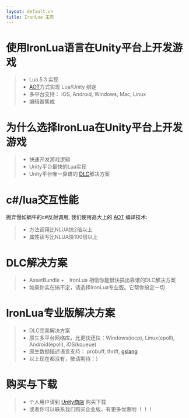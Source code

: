 ```yaml
---
layout: default.cn
title: IronLua 主页
---
```


使用IronLua语言在Unity平台上开发游戏
===================================
> + Lua 5.3 实现
> + [AOT](http://en.wikipedia.org/wiki/Ahead-of-time_compilation)方式实现 Lua/Unity 绑定
> + 多平台支持： iOS, Android, Windows, Mac, Linux
> + 编辑器集成


为什么选择IronLua在Unity平台上开发游戏
====================================
> + 快速开发游戏逻辑
> + Unity平台最快的Lua实现
> + Unity平台唯一靠谱的 [DLC](http://zh.wikipedia.org/wiki/%E8%BF%BD%E5%8A%A0%E4%B8%8B%E8%BD%BD%E5%86%85%E5%AE%B9)解决方案



c#/lua交互性能
==============
抛弃慢如蜗牛的c#反射调用, 我们使用高大上的 [AOT](http://en.wikipedia.org/wiki/Ahead-of-time_compilation) 编译技术:

> + 方法调用比NLUA快2倍以上
> + 属性读写比NLUA快100倍以上

DLC解决方案
===========
> + AssetBundle +　IronLua 相信你能很快搞出靠谱的DLC解决方案
> + 如果你实在搞不定，请选择IronLua专业版。它帮你搞定一切


IronLua专业版解决方案
====================
> + DLC完美解决方案
> + 原生多平台网络库，比更快还快：Windows(iocp), Linux(epoll), Android(epoll), iOS(kqueue)
> + 原生数据描述语言支持： probuff, thrift, [gslang](https://github.com/gsdocker/gslang)
> + 以上现在都没有，敬请期待：）


购买与下载
==========
> + 个人用户请到 [Unity商店](https://www.assetstore.unity3d.com/#!/content/31849) 购买下载
> + 或者你可以联系我们购买企业版，有更多优惠哟 ！！！
